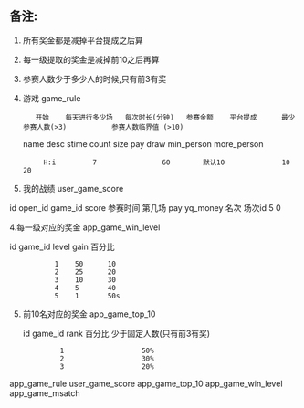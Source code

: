 ## 备注:

1. 所有奖金都是减掉平台提成之后算

2. 每一级提取的奖金是减掉前10之后再算

3. 参赛人数少于多少人的时候,只有前3有奖

4. 游戏    game_rule

          开始    每天进行多少场   每次时长(分钟)   参赛金额    平台提成      最少参赛人数(>3)           参赛人数临界值 (>10)      

   name desc stime     count               size             pay         draw              min_person           more_person             

            H:i         7                60        默认10              10             20    

5. 我的战绩 user_game_score

id open_id game_id score 参赛时间  第几场   pay         yq_money   名次    场次id
                                                5     0       

4.每一级对应的奖金 app_game_win_level

id game_id  level  gain   百分比

               1    50      10
               2    25      20
               3    10      30
               4    5       40
               5    1       50s

5. 前10名对应的奖金  app_game_top_10

    id game_id  rank   百分比   少于固定人数(只有前3有奖)

                1                   50%
                2                   30%
                3                   20%                           

app_game_rule     user_game_score   app_game_top_10     app_game_win_level       app_game_msatch
